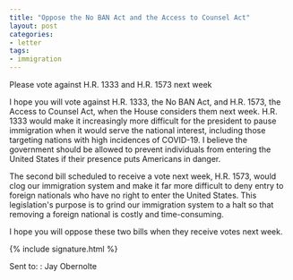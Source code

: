```yaml
---
title: "Oppose the No BAN Act and the Access to Counsel Act"
layout: post
categories:
- letter
tags:
- immigration
---
```


Please vote against H.R. 1333 and H.R. 1573 next week

I hope you will vote against H.R. 1333, the No BAN Act, and H.R. 1573, the Access to Counsel Act, when the House considers them next week. H.R. 1333 would make it increasingly more difficult for the president to pause immigration when it would serve the national interest, including those targeting nations with high incidences of COVID-19. I believe the government should be allowed to prevent individuals from entering the United States if their presence puts Americans in danger.

The second bill scheduled to receive a vote next week, H.R. 1573, would clog our immigration system and make it far more difficult to deny entry to foreign nationals who have no right to enter the United States. This legislation's purpose is to grind our immigration system to a halt so that removing a foreign national is costly and time-consuming.

I hope you will oppose these two bills when they receive votes next week.

{% include signature.html %}

Sent to:
: Jay Obernolte
